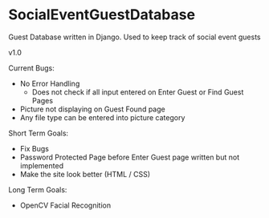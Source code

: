 # SocialEventGuestDatabase
 Guest Database written in Django. Used to keep track of social event guests

v1.0

Current Bugs:
- No Error Handling
   - Does not check if all input entered on Enter Guest or Find Guest Pages
- Picture not displaying on Guest Found page
- Any file type can be entered into picture category

Short Term Goals:
- Fix Bugs
- Password Protected Page before Enter Guest page written but not implemented
- Make the site look better (HTML / CSS)

Long Term Goals:
- OpenCV Facial Recognition
